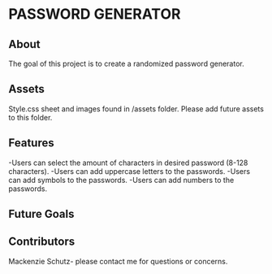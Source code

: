 # PASSWORD GENERATOR


## About

The goal of this project is to create a randomized password generator.

 ## Assets
 
 Style.css sheet and images found in /assets folder. Please add future assets to this folder. 
 
 ## Features
 
-Users can select the amount of characters in desired password (8-128 characters).
-Users can add uppercase letters to the passwords. 
-Users can add symbols to the passwords.
-Users can add numbers to the passwords. 


 ## Future Goals 

 
 ## Contributors   
 
 Mackenzie Schutz- please contact me for questions or concerns. 
